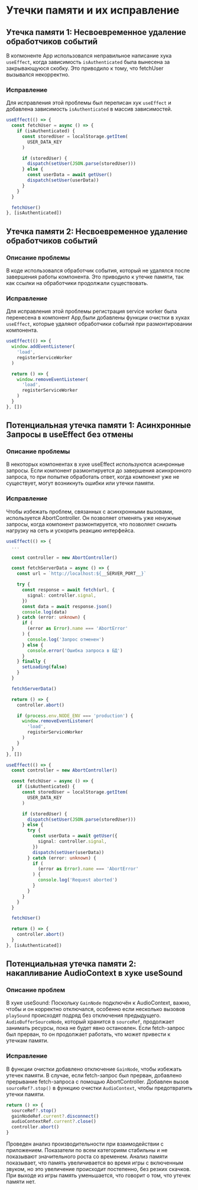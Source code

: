 # Утечки памяти и их исправление

## Утечка памяти 1: Несвоевременное удаление обработчиков событий

В копмоненте App использовался неправильное написание хука `useEffect`, когда зависимость `isAuthenticated` была вынесена за закрывающуюся скобку. Это приводило к тому, что fetchUser вызывался некорректно.

### Исправление

Для исправления этой проблемы был переписан хук `useEffect` и добавлена зависимость `isAuthenticated` в массив зависимостей.

```typescript
useEffect(() => {
  const fetchUser = async () => {
    if (isAuthenticated) {
      const storedUser = localStorage.getItem(
        USER_DATA_KEY
      )

      if (storedUser) {
        dispatch(setUser(JSON.parse(storedUser)))
      } else {
        const userData = await getUser()
        dispatch(setUser(userData))
      }
    }
  }

  fetchUser()
}, [isAuthenticated])
```

## Утечка памяти 2: Несвоевременное удаление обработчиков событий

### Описание проблемы

В коде использовался обработчик события, который не удалялся после завершения работы компонента. Это приводило к утечке памяти, так как ссылки на обработчики продолжали существовать.

### Исправление

Для исправления этой проблемы регистрация service worker была перенесена в компонент App,были добавлены функции очистки в хуках `useEffect`, которые удаляют обработчики событий при размонтировании компонента.

```typescript
useEffect(() => {
  window.addEventListener(
    'load',
    registerServiceWorker
  )

  return () => {
    window.removeEventListener(
      'load',
      registerServiceWorker
    )
  }
}, [])
```

## Потенциальная утечка памяти 1: Асинхронные Запросы в useEffect без отмены

### Описание проблемы

В некоторых компонентах в хуке useEffect используются асинронные запросы. Если компонент размонтируется до завершения асинхронного запроса, то при попытке обработать ответ, когда компонент уже не существует, могут возникнуть ошибки или утечки памяти.

### Исправление

Чтобы избежать проблем, связанных с асинхронными вызовами, используется AbortController. Он позволяет отменять уже ненужные запросы, когда компонент размонтируется, что позволяет снизить нагрузку на сеть и ускорить реакцию интерфейса.

```typescript
useEffect(() => {
  ...

  const controller = new AbortController()

  const fetchServerData = async () => {
    const url = `http://localhost:${__SERVER_PORT__}`

    try {
      const response = await fetch(url, {
        signal: controller.signal,
      })
      const data = await response.json()
      console.log(data)
    } catch (error: unknown) {
      if (
        (error as Error).name === 'AbortError'
      ) {
        console.log('Запрос отменен')
      } else {
        console.error('Ошибка запроса в БД')
      }
    } finally {
      setLoading(false)
    }
  }

  fetchServerData()

  return () => {
    controller.abort()

    if (process.env.NODE_ENV === 'production') {
      window.removeEventListener(
        'load',
        registerServiceWorker
      )
    }
  }
}, [])

useEffect(() => {
  const controller = new AbortController()

  const fetchUser = async () => {
    if (isAuthenticated) {
      const storedUser = localStorage.getItem(
        USER_DATA_KEY
      )

      if (storedUser) {
        dispatch(setUser(JSON.parse(storedUser)))
      } else {
        try {
          const userData = await getUser({
            signal: controller.signal,
          })
          dispatch(setUser(userData))
        } catch (error: unknown) {
          if (
            (error as Error).name === 'AbortError'
          ) {
            console.log('Request aborted')
          }
        }
      }
    }
  }

  fetchUser()

  return () => {
    controller.abort()
  }
}, [isAuthenticated])
```

## Потенциальная утечка памяти 2: накапливание AudioContext в хуке useSound

### Описание проблем

В хуке useSound:
Поскольку `GainNode` подключён к AudioContext, важно, чтобы и он корректно отключался, особенно если несколько вызовов `playSound` происходят подряд без отключения предыдущего.
`AudioBufferSourceNode`, который хранится в `sourceRef`, продолжает занимать ресурсы, пока не будет явно остановлен.
Если fetch-запрос был прерван, то он продолжает работать, что может привести к утечкам памяти. 

### Исправление

В функции очистки добавлено отключение `GainNode`, чтобы избежать утечек памяти.
В случае, если fetch-запрос был прерван, добавлено прерывание fetch-запроса с помощью AbortController.
Добавлен вызов `sourceRef?.stop()` в функцию очистки `AudioContext`, чтобы предотвратить утечки памяти.

```typescript
return () => {
  sourceRef?.stop()
  gainNodeRef.current?.disconnect()
  audioContextRef.current?.close()
  controller.abort()
}
```

Проведен анализ производительности при взаимодействии с приложением. Показатели по всем категориям стабильны и не показывают значительного роста со временем. Анализ памяти показывает, что память увеличивается во время игры с включенным звуком, но это увеличение происходит постепенно, без резких скачков. При выходе из игры память уменьшается, что говорит о том, что утечек памяти нет.